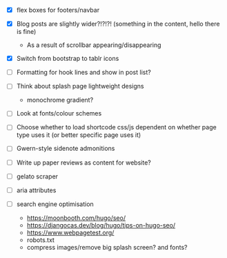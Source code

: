 - [x] flex boxes for footers/navbar
- [x] Blog posts are slightly wider?!?!?! (something in the content, hello there is fine)
  - As a result of scrollbar appearing/disappearing
- [x] Switch from bootstrap to tablr icons

- [ ] Formatting for hook lines and show in post list?
- [ ] Think about splash page lightweight designs
  - monochrome gradient?
- [ ] Look at fonts/colour schemes

- [ ] Choose whether to load shortcode css/js dependent on whether page type uses it (or better specific page uses it)
- [ ] Gwern-style sidenote admonitions
- [ ] Write up paper reviews as content for website?
- [ ] gelato scraper

- [ ] aria attributes
- [ ] search engine optimisation
  - <https://moonbooth.com/hugo/seo/>
  - <https://djangocas.dev/blog/hugo/tips-on-hugo-seo/>
  - <https://www.webpagetest.org/>
  - robots.txt
  - compress images/remove big splash screen? and fonts?
